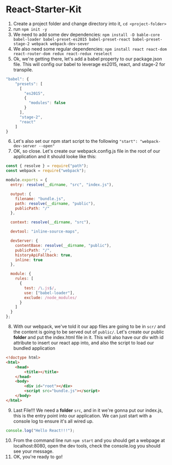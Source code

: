 # React-Starter-Kit

1. Create a project folder and change directory into it, `cd <project-folder>`
2. run `npm init -y`
3. We need to add some dev dependencies:
   `npm install -D bable-core babel-loader babel-preset-es2015 babel-preset-react babel-preset-stage-2 webpack webpack-dev-sever`
4. We also need some regular dependencies:
   `npm install react react-dom react-router-dom redux react-redux reselect`
5. Ok, we're getting there, let's add a babel property to our package.json file. This will config our babel to leverage es2015, react, and stage-2 for transpile.

```js
"babel": {
    "presets": [
      [
        "es2015",
        {
          "modules": false
        }
      ],
      "stage-2",
      "react"
    ]
}
```

6. Let's also set our npm start script to the following `"start": "webpack-dev-server --open"`
7. OK, so close. Let's create our webpack.config.js file in the root of our application and it should looke like this:

```js
const { resolve } = require("path");
const webpack = require("webpack");

module.exports = {
  entry: resolve(__dirname, "src", "index.js"),

  output: {
    filename: "bundle.js",
    path: resolve(__dirname, "public"),
    publicPath: "/"
  },

  context: resolve(__dirname, "src"),

  devtool: "inline-source-maps",

  devServer: {
    contentBase: resolve(__dirname, "public"),
    publicPath: "/",
    historyApiFallback: true,
    inline: true
  },

  module: {
    rules: [
      {
        test: /\.js$/,
        use: ["babel-loader"],
        exclude: /node_modules/
      }
    ]
  }
};
```

8. With our webpack, we've told it our app files are going to be in `scr/` and the content is going to be served out of `public/`. Let's create our public **folder** and put the index.html file in it. This will also have our div with id attribute to insert our react app into, and also the script to load our bundled application

```HTML
<!doctype html>
<html>
    <head>
        <title></title>
    </head>
    <body>
        <div id="root"></div>
        <script src="bundle.js"></script>
    </body>
</html>
```

9. Last File!!! We need a **folder** `src`, and in it we're gonna put our index.js, this is the entry point into our application. We can just start with a console log to ensure it's all wired up.

```js
console.log("Hello React!!!");
```

10. From the command line run `npm start` and you should get a webpage at localhost:8080, open the dev tools, check the console.log you should see your message.
11. OK, you're ready to go!
